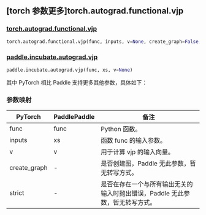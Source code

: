## [torch 参数更多]torch.autograd.functional.vjp

### [torch.autograd.functional.vjp](https://pytorch.org/docs/stable/generated/torch.autograd.functional.vjp.html#torch.autograd.functional.vjp)

```python
torch.autograd.functional.vjp(func, inputs, v=None, create_graph=False, strict=False)
```

### [paddle.incubate.autograd.vjp](https://www.paddlepaddle.org.cn/documentation/docs/zh/api/paddle/incubate/autograd/vjp_cn.html)

```python
paddle.incubate.autograd.vjp(func, xs, v=None)
```

其中 PyTorch 相比 Paddle 支持更多其他参数，具体如下：

### 参数映射

| PyTorch      | PaddlePaddle | 备注                                                                |
| ------------ | ------------ | ------------------------------------------------------------------- |
| func         | func         | Python 函数。                                                       |
| inputs       | xs           | 函数 func 的输入参数。                                              |
| v            | v            | 用于计算 vjp 的输入向量。                                           |
| create_graph | -            | 是否创建图，Paddle 无此参数，暂无转写方式。                                   |
| strict       | -            | 是否在存在一个与所有输出无关的输入时抛出错误，Paddle 无此参数，暂无转写方式。 |
